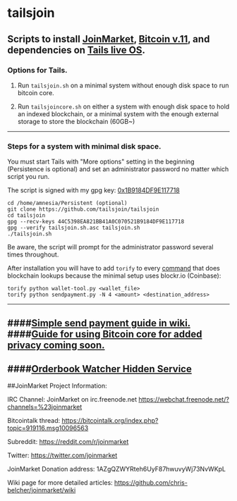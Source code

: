 # tailsjoin
## Scripts to install [JoinMarket](https://github.com/chris-belcher/joinmarket), [Bitcoin v.11](https://bitcoin.org/en/download), and dependencies on [Tails live OS](https://tails.boum.org).

### Options for Tails.

1. Run `tailsjoin.sh` on a minimal system without enough disk space to run bitcoin core.

2. Run `tailsjoincore.sh` on either a system with enough disk space to hold an indexed blockchain, or a minimal system with the enough external storage to store the blockchain (60GB~)

---

### Steps for a system with minimal disk space.

You must start Tails with "More options" setting in the beginning (Persistence is optional) and set an administrator password no matter which script you run.

The script is signed with my gpg key: [0x1B9184DF9E117718](https://github.com/tailsjoin/tailsjoin/wiki/GnuPG-Key)

    cd /home/amnesia/Persistent (optional)
    git clone https://github.com/tailsjoin/tailsjoin
    cd tailsjoin
    gpg --recv-keys 44C5398EA821BB41A0C070521B9184DF9E117718
    gpg --verify tailsjoin.sh.asc tailsjoin.sh
    ./tailsjoin.sh
    
Be aware, the script will prompt for the administrator password several times throughout.

After installation you will have to add `torify` to every [command](https://github.com/tailsjoin/tailsjoin/commit/0b42441277dfe77bccfefe6075cb688c0b603e4a) that does blockchain lookups because the minimal setup uses blockr.io (Coinbase):

    torify python wallet-tool.py <wallet_file>
    torify python sendpayment.py -N 4 <amount> <destination_address>

---
####[Simple send payment guide in wiki.](https://github.com/tailsjoin/tailsjoin/wiki/Send-Payment-Guide)
####[Guide for using Bitcoin core for added privacy coming soon.](https://github.com/tailsjoin/tailsjoin/wiki/tails) 
---
####[Orderbook Watcher Hidden Service](http://ruc47yiosooolrzw.onion:62601/)
---

##JoinMarket Project Information:

IRC Channel:
JoinMarket on irc.freenode.net
https://webchat.freenode.net/?channels=%23joinmarket

Bitcointalk thread:
https://bitcointalk.org/index.php?topic=919116.msg10096563

Subreddit:
https://reddit.com/r/joinmarket

Twitter:
https://twitter.com/joinmarket

JoinMarket Donation address:
1AZgQZWYRteh6UyF87hwuvyWj73NvWKpL

Wiki page for more detailed articles:
https://github.com/chris-belcher/joinmarket/wiki
